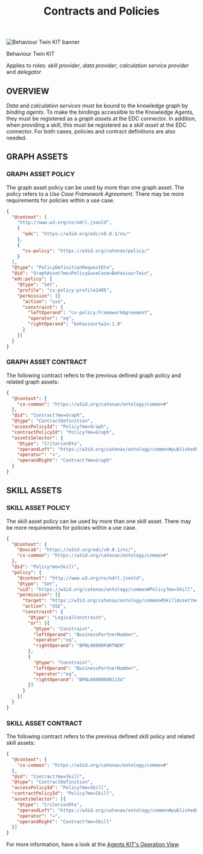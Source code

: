 ﻿---
id: contracts-and-policies
title: Contracts and Policies
description: Behaviour Twin KIT
---

<div style={{display:'block'}}>
  <div style={{display:'inline-block', verticalAlign:'top'}}>

![Behaviour Twin KIT banner](@site/static/img/kits/behavior-twin/behavior-twin-kit-logo.svg)

  </div>
  <div style={{display:'inline-block', fontSize:17, color:'rgb(255,166,1)', marginLeft:7, verticalAlign:'top', paddingTop:6}}>
Behaviour Twin KIT
  </div>
</div>

Applies to roles: *skill provider*, *data provider*, *calculation service provider* and *delegator*

## OVERVIEW

*Data* and *calculation services* must be bound to the knowledge graph by *binding agents*. To make the bindings accessible to the Knowledge Agents, they must be registered as a *graph assets* at the EDC connector. In addition, when providing a skill, this must be registered as a *skill asset* at the EDC connector. For both cases, policies and contract definitions are also needed.

## GRAPH ASSETS

### GRAPH ASSET POLICY

The graph asset policy can be used by more than one graph asset. The policy refers to a *Use Case Framework Agreement*. There may be more requirements for policies within a use case.

```json
{
  "@context": [
    "http://www.w3.org/ns/odrl.jsonld", 
    {
      "edc": "https://w3id.org/edc/v0.0.1/ns/"
    },
    {
      "cx-policy": "https://w3id.org/catenax/policy/"
    }
  ],
  "@type": "PolicyDefinitionRequestDto",
  "@id": "GraphAsset?me=Policy&useCase=BehaviourTwin",
  "edc:policy": {
    "@type": "Set",
    "profile": "cx-policy:profile2405",
    "permission": [{
      "action": "use",
      "constraint": {
        "leftOperand": "cx-policy:FrameworkAgreement",
        "operator": "eq",
        "rightOperand": "behaviourtwin:1.0"
      }
    }]
  }
}
```

### GRAPH ASSET CONTRACT

The following contract refers to the previous defined graph policy and related graph assets:

```json
{
  "@context": {
    "cx-common": "https://w3id.org/catenax/ontology/common#"
  },
  "@id": "Contract?me=Graph",
  "@type": "ContractDefinition",
  "accessPolicyId": "Policy?me=Graph",
  "contractPolicyId": "Policy?me=Graph",
  "assetsSelector": {
    "@type": "CriterionDto",
    "operandLeft": "https://w3id.org/catenax/ontology/common#publishedUnderContract",
    "operator": "=",
    "operandRight": "Contract?me=Graph"
  }
}
```

## SKILL ASSETS

### SKILL ASSET POLICY

The skill asset policy can be used by more than one skill asset. There may be more requirements for policies within a use case.

```json
{
  "@context": {
    "@vocab": "https://w3id.org/edc/v0.0.1/ns/",
    "cx-common": "https://w3id.org/catenax/ontology/common#"
  },
  "@id": "Policy?me=Skill",
  "policy": {
    "@context": "http://www.w3.org/ns/odrl.jsonld",
    "@type": "Set",
    "uid": "https://w3id.org/catenax/ontology/common#Policy?me=Skill",
    "permission": [{
      "target": "https://w3id.org/catenax/ontology/common#SkillAsset?me=",
      "action": "USE",
      "constraint": {
        "@type": "LogicalConstraint",
        "or": [{
          "@type": "Constraint",
          "leftOperand": "BusinessPartnerNumber",
          "operator":"eq",
          "rightOperand": "BPNL00000PARTNER"
        },
        {
          "@type": "Constraint",
          "leftOperand": "BusinessPartnerNumber",
          "operator":"eq",
          "rightOperand": "BPNL000000001234"
        }]
      }
    }]
  }
}
```

### SKILL ASSET CONTRACT

The following contract refers to the previous defined skill policy and related skill assets:

```json
{
  "@context": {
    "cx-common": "https://w3id.org/catenax/ontology/common#"
  },
  "@id": "Contract?me=Skill",
  "@type": "ContractDefinition",
  "accessPolicyId": "Policy?me=Skill",
  "contractPolicyId": "Policy?me=Skill",
  "assetsSelector": [{
    "@type": "CriterionDto",
    "operandLeft": "https://w3id.org/catenax/ontology/common#publishedUnderContract",
    "operator": "=",
    "operandRight": "Contract?me=Skill"
  }]
}
```

For more information, have a look at the [Agents KIT's Operation View](../../../../knowledge-agents/operation-view/provider).
